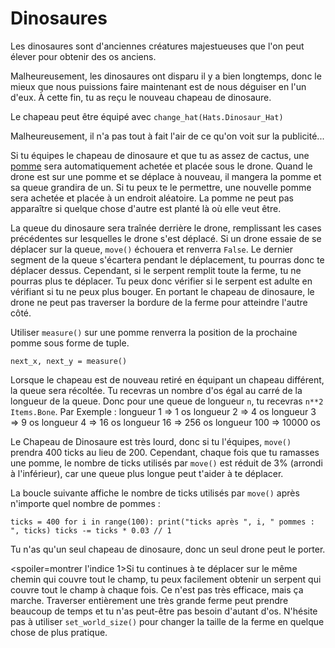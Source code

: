 # Dinosaures
Les dinosaures sont d'anciennes créatures majestueuses que l'on peut élever pour obtenir des os anciens.

Malheureusement, les dinosaures ont disparu il y a bien longtemps, donc le mieux que nous puissions faire maintenant est de nous déguiser en l'un d'eux.
À cette fin, tu as reçu le nouveau chapeau de dinosaure.

Le chapeau peut être équipé avec
`change_hat(Hats.Dinosaur_Hat)`

Malheureusement, il n'a pas tout à fait l'air de ce qu'on voit sur la publicité...

Si tu équipes le chapeau de dinosaure et que tu as assez de cactus, une [pomme](objects/apple) sera automatiquement achetée et placée sous le drone.
Quand le drone est sur une pomme et se déplace à nouveau, il mangera la pomme et sa queue grandira de un. Si tu peux te le permettre, une nouvelle pomme sera achetée et placée à un endroit aléatoire.
La pomme ne peut pas apparaître si quelque chose d'autre est planté là où elle veut être.

La queue du dinosaure sera traînée derrière le drone, remplissant les cases précédentes sur lesquelles le drone s'est déplacé. Si un drone essaie de se déplacer sur la queue, `move()` échouera et renverra `False`. 
Le dernier segment de la queue s'écartera pendant le déplacement, tu pourras donc te déplacer dessus. Cependant, si le serpent remplit toute la ferme, tu ne pourras plus te déplacer. Tu peux donc vérifier si le serpent est adulte en vérifiant si tu ne peux plus bouger.
En portant le chapeau de dinosaure, le drone ne peut pas traverser la bordure de la ferme pour atteindre l'autre côté.

Utiliser `measure()` sur une pomme renverra la position de la prochaine pomme sous forme de tuple.

`next_x, next_y = measure()`

Lorsque le chapeau est de nouveau retiré en équipant un chapeau différent, la queue sera récoltée.
Tu recevras un nombre d'os égal au carré de la longueur de la queue. Donc pour une queue de longueur `n`, tu recevras `n**2` `Items.Bone`. 
Par Exemple :
longueur 1 => 1 os
longueur 2 => 4 os
longueur 3 => 9 os
longueur 4 => 16 os
longueur 16 => 256 os
longueur 100 => 10000 os

Le Chapeau de Dinosaure est très lourd, donc si tu l'équipes, `move()` prendra 400 ticks au lieu de 200. Cependant, chaque fois que tu ramasses une pomme, le nombre de ticks utilisés par `move()` est réduit de 3% (arrondi à l'inférieur), car une queue plus longue peut t'aider à te déplacer.

La boucle suivante affiche le nombre de ticks utilisés par `move()` après n'importe quel nombre de pommes :

`ticks = 400
for i in range(100):
    print("ticks après ", i, " pommes : ", ticks)
    ticks -= ticks * 0.03 // 1`

Tu n'as qu'un seul chapeau de dinosaure, donc un seul drone peut le porter.

<spoiler=montrer l'indice 1>Si tu continues à te déplacer sur le même chemin qui couvre tout le champ, tu peux facilement obtenir un serpent qui couvre tout le champ à chaque fois. Ce n'est pas très efficace, mais ça marche.
Traverser entièrement une très grande ferme peut prendre beaucoup de temps et tu n'as peut-être pas besoin d'autant d'os. N'hésite pas à utiliser `set_world_size()` pour changer la taille de la ferme en quelque chose de plus pratique.</spoiler>